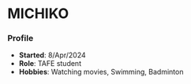 # MICHIKO

### Profile
- **Started**: 8/Apr/2024
- **Role**: TAFE student
- **Hobbies**: Watching movies, Swimming, Badminton